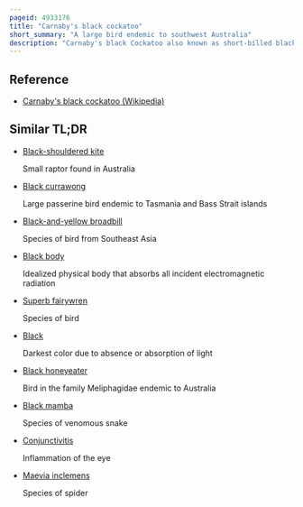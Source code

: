 ```yaml
---
pageid: 4933176
title: "Carnaby's black cockatoo"
short_summary: "A large bird endemic to southwest Australia"
description: "Carnaby's black Cockatoo also known as short-billed black Cockatoo is a large black Cockatoo endemic to southwest Australia. It was described by the naturalist Ivan Carnaby in 1948. Measuring 53–58 Cm in Length, it has a short Crest on the Top of its Head. Its Plumage is mostly greyish black and has prominent white Cheek Patches and a white Tail Band. The body feathers are edged with white giving a scalloped appearance. Adult males have a dark grey beak and pink eye-rings. Adult Females have a bone-coloured Beak, grey Eye-Rings and ear Patches that are paler than those of the Males."
---
```


## Reference

- [Carnaby's black cockatoo (Wikipedia)](https://en.wikipedia.org/?curid=4933176)

## Similar TL;DR

- [Black-shouldered kite](/tldr/en/black-shouldered-kite)

  Small raptor found in Australia

- [Black currawong](/tldr/en/black-currawong)

  Large passerine bird endemic to Tasmania and Bass Strait islands

- [Black-and-yellow broadbill](/tldr/en/black-and-yellow-broadbill)

  Species of bird from Southeast Asia

- [Black body](/tldr/en/black-body)

  Idealized physical body that absorbs all incident electromagnetic radiation

- [Superb fairywren](/tldr/en/superb-fairywren)

  Species of bird

- [Black](/tldr/en/black)

  Darkest color due to absence or absorption of light

- [Black honeyeater](/tldr/en/black-honeyeater)

  Bird in the family Meliphagidae endemic to Australia

- [Black mamba](/tldr/en/black-mamba)

  Species of venomous snake

- [Conjunctivitis](/tldr/en/conjunctivitis)

  Inflammation of the eye

- [Maevia inclemens](/tldr/en/maevia-inclemens)

  Species of spider
